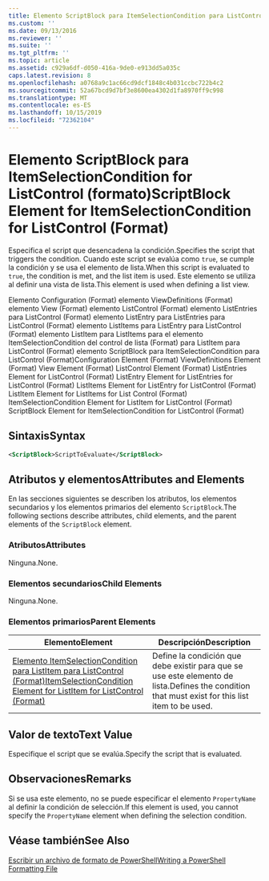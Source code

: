 ```yaml
---
title: Elemento ScriptBlock para ItemSelectionCondition para ListControl (Format) | Microsoft Docs
ms.custom: ''
ms.date: 09/13/2016
ms.reviewer: ''
ms.suite: ''
ms.tgt_pltfrm: ''
ms.topic: article
ms.assetid: c929a6df-d050-416a-9de0-e913dd5a035c
caps.latest.revision: 8
ms.openlocfilehash: a0768a9c1ac66cd9dcf1848c4b031ccbc722b4c2
ms.sourcegitcommit: 52a67bcd9d7bf3e8600ea4302d1fa8970ff9c998
ms.translationtype: MT
ms.contentlocale: es-ES
ms.lasthandoff: 10/15/2019
ms.locfileid: "72362104"
---
```

# <a name="scriptblock-element-for-itemselectioncondition-for-listcontrol-format"></a><span data-ttu-id="bd311-102">Elemento ScriptBlock para ItemSelectionCondition for ListControl (formato)</span><span class="sxs-lookup"><span data-stu-id="bd311-102">ScriptBlock Element for ItemSelectionCondition for ListControl (Format)</span></span>

<span data-ttu-id="bd311-103">Especifica el script que desencadena la condición.</span><span class="sxs-lookup"><span data-stu-id="bd311-103">Specifies the script that triggers the condition.</span></span> <span data-ttu-id="bd311-104">Cuando este script se evalúa como `true`, se cumple la condición y se usa el elemento de lista.</span><span class="sxs-lookup"><span data-stu-id="bd311-104">When this script is evaluated to `true`, the condition is met, and the list item is used.</span></span> <span data-ttu-id="bd311-105">Este elemento se utiliza al definir una vista de lista.</span><span class="sxs-lookup"><span data-stu-id="bd311-105">This element is used when defining a list view.</span></span>

<span data-ttu-id="bd311-106">Elemento Configuration (Format) elemento ViewDefinitions (Format) elemento View (Format) elemento ListControl (Format) elemento ListEntries para ListControl (Format) elemento ListEntry para ListEntries para ListControl (Format) elemento ListItems para ListEntry para ListControl (Format) elemento ListItem para ListItems para el elemento ItemSelectionCondition del control de lista (Format) para ListItem para ListControl (Format) elemento ScriptBlock para ItemSelectionCondition para ListControl (Format)</span><span class="sxs-lookup"><span data-stu-id="bd311-106">Configuration Element (Format) ViewDefinitions Element (Format) View Element (Format) ListControl Element (Format) ListEntries Element for ListControl (Format) ListEntry Element for ListEntries for ListControl (Format) ListItems Element for ListEntry for ListControl (Format) ListItem Element for ListItems for List Control (Format) ItemSelectionCondition Element for ListItem for ListControl (Format) ScriptBlock Element for ItemSelectionCondition for ListControl  (Format)</span></span>

## <a name="syntax"></a><span data-ttu-id="bd311-107">Sintaxis</span><span class="sxs-lookup"><span data-stu-id="bd311-107">Syntax</span></span>

```xml
<ScriptBlock>ScriptToEvaluate</ScriptBlock>
```

## <a name="attributes-and-elements"></a><span data-ttu-id="bd311-108">Atributos y elementos</span><span class="sxs-lookup"><span data-stu-id="bd311-108">Attributes and Elements</span></span>

<span data-ttu-id="bd311-109">En las secciones siguientes se describen los atributos, los elementos secundarios y los elementos primarios del elemento `ScriptBlock`.</span><span class="sxs-lookup"><span data-stu-id="bd311-109">The following sections describe attributes, child elements, and the parent elements of the `ScriptBlock` element.</span></span>

### <a name="attributes"></a><span data-ttu-id="bd311-110">Atributos</span><span class="sxs-lookup"><span data-stu-id="bd311-110">Attributes</span></span>

<span data-ttu-id="bd311-111">Ninguna.</span><span class="sxs-lookup"><span data-stu-id="bd311-111">None.</span></span>

### <a name="child-elements"></a><span data-ttu-id="bd311-112">Elementos secundarios</span><span class="sxs-lookup"><span data-stu-id="bd311-112">Child Elements</span></span>

<span data-ttu-id="bd311-113">Ninguna.</span><span class="sxs-lookup"><span data-stu-id="bd311-113">None.</span></span>

### <a name="parent-elements"></a><span data-ttu-id="bd311-114">Elementos primarios</span><span class="sxs-lookup"><span data-stu-id="bd311-114">Parent Elements</span></span>

|<span data-ttu-id="bd311-115">Elemento</span><span class="sxs-lookup"><span data-stu-id="bd311-115">Element</span></span>|<span data-ttu-id="bd311-116">Descripción</span><span class="sxs-lookup"><span data-stu-id="bd311-116">Description</span></span>|
|-------------|-----------------|
|[<span data-ttu-id="bd311-117">Elemento ItemSelectionCondition para ListItem para ListControl (Format)</span><span class="sxs-lookup"><span data-stu-id="bd311-117">ItemSelectionCondition Element for ListItem for ListControl (Format)</span></span>](./itemselectioncondition-element-for-listitem-for-listcontrol-format.md)|<span data-ttu-id="bd311-118">Define la condición que debe existir para que se use este elemento de lista.</span><span class="sxs-lookup"><span data-stu-id="bd311-118">Defines the condition that must exist for this list item to be used.</span></span>|

## <a name="text-value"></a><span data-ttu-id="bd311-119">Valor de texto</span><span class="sxs-lookup"><span data-stu-id="bd311-119">Text Value</span></span>

<span data-ttu-id="bd311-120">Especifique el script que se evalúa.</span><span class="sxs-lookup"><span data-stu-id="bd311-120">Specify the script that is evaluated.</span></span>

## <a name="remarks"></a><span data-ttu-id="bd311-121">Observaciones</span><span class="sxs-lookup"><span data-stu-id="bd311-121">Remarks</span></span>

<span data-ttu-id="bd311-122">Si se usa este elemento, no se puede especificar el elemento `PropertyName` al definir la condición de selección.</span><span class="sxs-lookup"><span data-stu-id="bd311-122">If this element is used, you cannot specify the `PropertyName` element when defining the selection condition.</span></span>

## <a name="see-also"></a><span data-ttu-id="bd311-123">Véase también</span><span class="sxs-lookup"><span data-stu-id="bd311-123">See Also</span></span>

[<span data-ttu-id="bd311-124">Escribir un archivo de formato de PowerShell</span><span class="sxs-lookup"><span data-stu-id="bd311-124">Writing a PowerShell Formatting File</span></span>](./writing-a-powershell-formatting-file.md)
